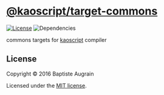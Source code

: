 [@kaoscript/target-commons](https://github.com/kaoscript/target-commons)
=================================================================

[![License](https://img.shields.io/badge/license-MIT-blue.svg)](./LICENSE)
![Dependencies](https://img.shields.io/david/kaoscript/target-commons.svg)

commons targets for [kaoscript](https://github.com/kaoscript/kaoscript) compiler

License
-------

Copyright &copy; 2016 Baptiste Augrain

Licensed under the [MIT license](http://www.opensource.org/licenses/mit-license.php).